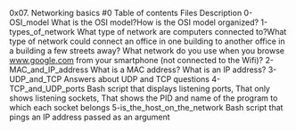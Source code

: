 0x07. Networking basics #0
Table of contents
Files	Description
0-OSI_model	What is the OSI model?How is the OSI model organized?
1-types_of_network	What type of network are computers connected to?What type of network could connect an office in one building to another office in a building a few streets away? What network do you use when you browse www.google.com from your smartphone (not connected to the Wifi)?
2-MAC_and_IP_address	What is a MAC address? What is an IP address?
3-UDP_and_TCP	Answers about UDP and TCP questions
4-TCP_and_UDP_ports	Bash script that displays listening ports, That only shows listening sockets, That shows the PID and name of the program to which each socket belongs
5-is_the_host_on_the_network	Bash script that pings an IP address passed as an argument
